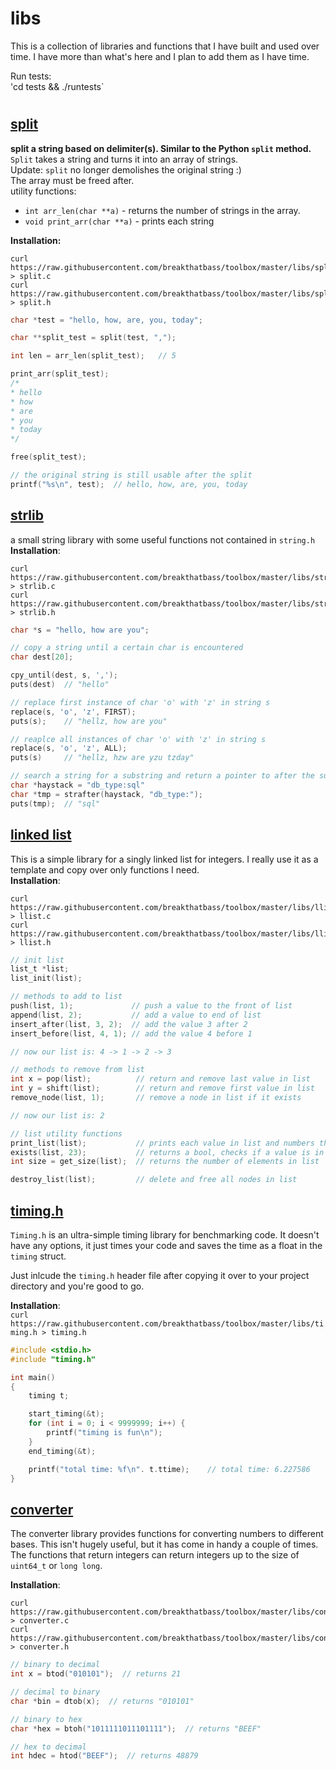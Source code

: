 # libs
This is a collection of libraries and functions that I have built and used over time. I have more than what's here and I plan to add them as I have time.  


Run tests:   
'cd tests && ./runtests`
#
## [split](https://github.com/breakthatbass/toolbox/blob/master/libs/split.c)
**split a string based on delimiter(s). Similar to the Python `split` method.**  
`Split` takes a string and turns it into an array of strings.  
Update: `split` no longer demolishes the original string :)  
The array must be freed after.  
utility functions:
- `int arr_len(char **a)` - returns the number of strings in the array.
- `void print_arr(char **a)` - prints each string

**Installation:**  
```
curl https://raw.githubusercontent.com/breakthatbass/toolbox/master/libs/split.c > split.c  
curl https://raw.githubusercontent.com/breakthatbass/toolbox/master/libs/split.h > split.h
```
```C
char *test = "hello, how, are, you, today";

char **split_test = split(test, ",");

int len = arr_len(split_test);   // 5

print_arr(split_test);
/*
* hello
* how
* are
* you
* today
*/

free(split_test);

// the original string is still usable after the split
printf("%s\n", test);  // hello, how, are, you, today
```

## [strlib](https://github.com/breakthatbass/toolbox/blob/master/libs/strlib.c)
a small string library with some useful functions not contained in `string.h`  
**Installation**:
```
curl https://raw.githubusercontent.com/breakthatbass/toolbox/master/libs/strlib.c > strlib.c
curl https://raw.githubusercontent.com/breakthatbass/toolbox/master/libs/strlib.h > strlib.h
```
```C
char *s = "hello, how are you";

// copy a string until a certain char is encountered
char dest[20];

cpy_until(dest, s, ','); 
puts(dest)  // "hello"

// replace first instance of char 'o' with 'z' in string s
replace(s, 'o', 'z', FIRST);
puts(s);    // "hellz, how are you"

// reaplce all instances of char 'o' with 'z' in string s
replace(s, 'o', 'z', ALL);
puts(s)     // "hellz, hzw are yzu tzday"

// search a string for a substring and return a pointer to after the substring
char *haystack = "db_type:sql"
char *tmp = strafter(haystack, "db_type:");
puts(tmp);  // "sql"

```

## [linked list](https://github.com/breakthatbass/toolbox/blob/master/libs/llist.c)
This is a simple library for a singly linked list for integers. I really use it as a template and copy over only functions I need.  
**Installation**:
```
curl https://raw.githubusercontent.com/breakthatbass/toolbox/master/libs/llist.c > llist.c
curl https://raw.githubusercontent.com/breakthatbass/toolbox/master/libs/llist.h > llist.h
```
```C
// init list
list_t *list;
list_init(list);

// methods to add to list
push(list, 1);             // push a value to the front of list
append(list, 2);           // add a value to end of list
insert_after(list, 3, 2);  // add the value 3 after 2
insert_before(list, 4, 1); // add the value 4 before 1

// now our list is: 4 -> 1 -> 2 -> 3 

// methods to remove from list
int x = pop(list);          // return and remove last value in list
int y = shift(list);        // return and remove first value in list
remove_node(list, 1);       // remove a node in list if it exists

// now our list is: 2

// list utility functions
print_list(list);           // prints each value in list and numbers them
exists(list, 23);           // returns a bool, checks if a value is in list
int size = get_size(list);  // returns the number of elements in list

destroy_list(list);         // delete and free all nodes in list

```

## [timing.h](https://github.com/breakthatbass/toolbox/blob/master/libs/timing.h)
`Timing.h` is an ultra-simple timing library for benchmarking code. It doesn't have any options, it just times your code and saves the time as a float in the `timing` struct.  

Just inlcude the `timing.h` header file after copying it over to your project directory and you're good to go. 

**Installation**:  
`curl https://raw.githubusercontent.com/breakthatbass/toolbox/master/libs/timing.h > timing.h`

```C
#include <stdio.h>
#include "timing.h"

int main()
{
    timing t;

    start_timing(&t);
    for (int i = 0; i < 9999999; i++) {
        printf("timing is fun\n");
    }
    end_timing(&t);

    printf("total time: %f\n". t.ttime);    // total time: 6.227586
}
```

## [converter](https://github.com/breakthatbass/toolbox/blob/master/libs/converter.c)
The converter library provides functions for converting numbers to different bases. This isn't hugely useful, but it has come in handy a couple of times. The functions that return integers can return integers up to the size of `uint64_t` or `long long`.  

**Installation**:
```
curl https://raw.githubusercontent.com/breakthatbass/toolbox/master/libs/converter.c > converter.c
curl https://raw.githubusercontent.com/breakthatbass/toolbox/master/libs/converter.h > converter.h
```

```C
// binary to decimal
int x = btod("010101");  // returns 21

// decimal to binary
char *bin = dtob(x);  // returns "010101"

// binary to hex
char *hex = btoh("1011111011101111");  // returns "BEEF"

// hex to decimal
int hdec = htod("BEEF");  // returns 48879
```
